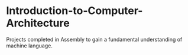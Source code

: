 # Introduction-to-Computer-Architecture
Projects completed in Assembly to gain a fundamental understanding of machine language.
